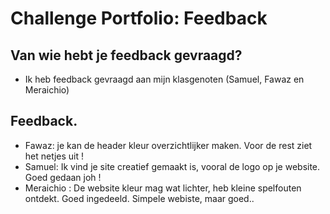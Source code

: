# Challenge Portfolio: Feedback

##  Van wie hebt je feedback gevraagd?  
- Ik heb feedback gevraagd aan mijn klasgenoten (Samuel, Fawaz en Meraichio)

## Feedback.

- Fawaz: je kan de header kleur overzichtlijker maken. Voor de rest ziet het netjes uit !
- Samuel: Ik vind je site creatief gemaakt is, vooral de logo op je website. Goed gedaan joh !
- Meraichio : De website kleur mag wat lichter, heb kleine spelfouten ontdekt. Goed ingedeeld. Simpele webiste, maar goed..
